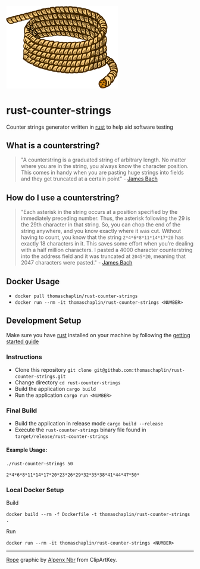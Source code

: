 <img src="assets/logo.png" alt="logo" width="300"/>

# rust-counter-strings

Counter strings generator written in [rust](https://www.rust-lang.org/) to help aid software testing

## What is a counterstring?

> "A counterstring is a graduated string of arbitrary length. No matter where you are in the string, you always know the character position. This comes in handy when you are pasting huge strings into fields and they get truncated at a certain point" - [James Bach](https://www.satisfice.com/blog/archives/22)

## How do I use a counterstring?

> "Each asterisk in the string occurs at a position specified by the immediately preceding number. Thus, the asterisk following the 29 is the 29th character in that string. So, you can chop the end of the string anywhere, and you know exactly where it was cut. Without having to count, you know that the string `2*4*6*8*11*14*17*20` has exactly 18 characters in it. This saves some effort when you’re dealing with a half million characters. I pasted a 4000 character counterstring into the address field and it was truncated at `2045*20`, meaning that 2047 characters were pasted." - [James Bach](https://www.satisfice.com/blog/archives/22)

## Docker Usage

- `docker pull thomaschaplin/rust-counter-strings`
- `docker run --rm -it thomaschaplin/rust-counter-strings <NUMBER>`

## Development Setup

Make sure you have [rust](https://www.rust-lang.org/) installed on your machine by following the [getting started guide](https://www.rust-lang.org/learn/get-started)

### Instructions

* Clone this repository `git clone git@github.com:thomaschaplin/rust-counter-strings.git`
* Change directory `cd rust-counter-strings`
* Build the application `cargo build`
* Run the application `cargo run <NUMBER>`

### Final Build

* Build the application in release mode `cargo build --release`
* Execute the `rust-counter-strings` binary file found in `target/release/rust-counter-strings`

#### Example Usage:

`./rust-counter-strings 50`

```
2*4*6*8*11*14*17*20*23*26*29*32*35*38*41*44*47*50*
```

### Local Docker Setup

Build
```
docker build --rm -f Dockerfile -t thomaschaplin/rust-counter-strings .
```

Run
```
docker run --rm -it thomaschaplin/rust-counter-strings <NUMBER>
```

---

[Rope](https://www.clipartkey.com/view/imioim_rope-lasso-clipart-rope-black-and-white/) graphic by <a href="https://www.clipartkey.com/upic/322/">Alpenx Nbr</a> from ClipArtKey.
